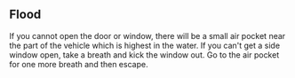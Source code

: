 ## Flood
If you cannot open the door or window, there will be a small air pocket near the part of the vehicle which is highest in the water. If you can't get a side window open, take a breath and kick the window out. Go to the air pocket for one more breath and then escape.